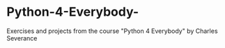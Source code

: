 # Python-4-Everybody-
Exercises and projects from the course "Python 4 Everybody" by Charles Severance
